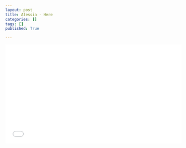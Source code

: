 ```yaml
---
layout: post
title: Alessia - Here
categories: []
tags: []
published: True

---
```


<iframe width="560" height="315" src="//www.youtube.com/embed/YZRPRf84HO4" frameborder="0"> </iframe>
